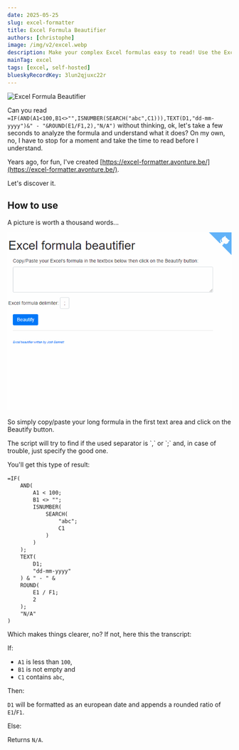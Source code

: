 ```yaml
---
date: 2025-05-25
slug: excel-formatter
title: Excel Formula Beautifier
authors: [christophe]
image: /img/v2/excel.webp
description: Make your complex Excel formulas easy to read! Use the Excel Formula Beautifier to instantly format and clarify your spreadsheet formulas for better understanding.
mainTag: excel
tags: [excel, self-hosted]
blueskyRecordKey: 3lun2qjuxc22r
---
```

![Excel Formula Beautifier](/img/v2/excel.webp)

Can you read `=IF(AND(A1<100,B1<>"",ISNUMBER(SEARCH("abc",C1))),TEXT(D1,"dd-mm-yyyy")&" - "&ROUND(E1/F1,2),"N/A")` without thinking, ok, let's take a few seconds to analyze the formula and understand what it does? On my own, no, I have to stop for a moment and take the time to read before I understand.

Years ago, for fun, I've created [https://excel-formatter.avonture.be/](https://excel-formatter.avonture.be/).

Let's discover it.

<!-- truncate -->

## How to use

A picture is worth a thousand words...

![Demo](./images/demo.gif)

So simply copy/paste your long formula in the first text area and click on the Beautify button.

<AlertBox variant="info" title="">
The script will try to find if the used separator is `,` or `;` and, in case of trouble, just specify the good one.

</AlertBox>

You'll get this type of result:

```none
=IF(
    AND(
        A1 < 100;
        B1 <> "";
        ISNUMBER(
            SEARCH(
                "abc";
                C1
            )
        )
    );
    TEXT(
        D1;
        "dd-mm-yyyy"
    ) & " - " &
    ROUND(
        E1 / F1;
        2
    );
    "N/A"
)
```

Which makes things clearer, no? If not, here this the transcript:

If:

* `A1` is less than `100`,
* `B1` is not empty and
* `C1` contains `abc`,

Then:

`D1` will be formatted as an european date and appends a rounded ratio of `E1`/`F1`.

Else:

Returns `N/A`.
